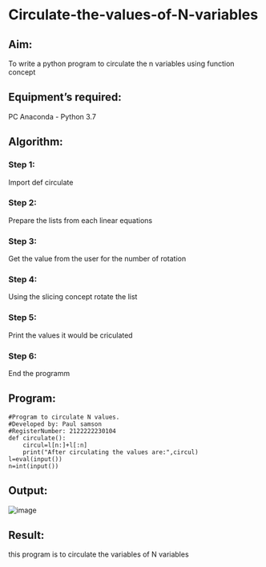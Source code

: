 # Circulate-the-values-of-N-variables
## Aim:
To write a python program to circulate the n variables using function concept
## Equipment’s required:
PC
Anaconda - Python 3.7
## Algorithm: 
### Step 1:
Import def circulate 
### Step 2:
Prepare the lists from each linear equations 
### Step 3:
Get the value from the user for the number of rotation 
### Step 4:
Using the slicing concept rotate the list 
### Step 5:
Print the values it would be criculated 
### Step 6:
End the programm
## Program:
```
#Program to circulate N values.
#Developed by: Paul samson
#RegisterNumber: 2122222230104
def circulate(): 
    circul=l[n:]+l[:n]
    print("After circulating the values are:",circul)
l=eval(input())
n=int(input())
```
## Output:
![image](https://github.com/paulsamson18/Circulate-the-values-of-N-variables/assets/119405794/ffb77e90-d1d8-43ff-9135-dd0b413e97b1)

## Result:
this program is to circulate the variables of N variables
